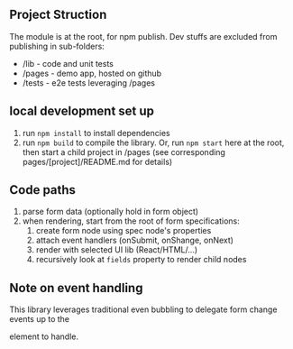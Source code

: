 ## Project Struction

The module is at the root, for npm publish. Dev stuffs are excluded from publishing in sub-folders:
- /lib - code and unit tests
- /pages - demo app, hosted on github
- /tests - e2e tests leveraging /pages

## local development set up

1. run `npm install` to install dependencies
2. run `npm build` to compile the library. Or, run `npm start` here at the root, then start a child project in /pages (see corresponding pages/[project]/README.md for details)

## Code paths

1. parse form data (optionally hold in form object)
2. when rendering, start from the root of form specifications:
    1. create form node using spec node's properties
    2. attach event handlers (onSubmit, onShange, onNext)
    3. render with selected UI lib (React/HTML/...)
    4. recursively look at `fields` property to render child nodes

## Note on event handling

This library leverages traditional even bubbling to delegate form change events up to the <form> element to handle.
